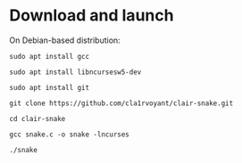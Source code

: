 # Download and launch
On Debian-based distribution:
```
sudo apt install gcc
```
```
sudo apt install libncursesw5-dev
```
```
sudo apt install git
```
```
git clone https://github.com/cla1rvoyant/clair-snake.git
```
```
cd clair-snake
```
```
gcc snake.c -o snake -lncurses
```
```
./snake
```
